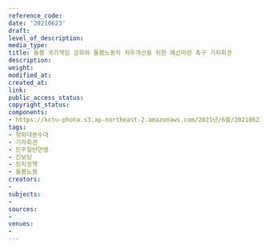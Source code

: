 ```yaml
---
reference_code: 
date: '20210623'
draft: 
level_of_description: 
media_type: 
title: 돌봄 국가책임 강화와 돌봄노동자 처우개선을 위한 예산마련 촉구 기자회견
description: 
weight: 
modified_at: 
created_at: 
link: 
public_access_status: 
copyright_status: 
components:
- https://kctu-photo.s3.ap-northeast-2.amazonaws.com/2021년/6월/20210623-돌봄+국가책임+강화와+돌봄노동자+처우개선을+위한+예산마련+촉구+기자회견_청와대분수대_기자회견_민주일반연맹_진보당_정치정책_돌봄노동/_5D40309.jpg
tags:
- 청와대분수대
- 기자회견
- 민주일반연맹
- 진보당
- 정치정책
- 돌봄노동
creators:
- 
subjects:
- 
sources:
- 
venues:
- 
---
```

